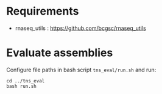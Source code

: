 
# Requirements

* rnaseq_utils : https://github.com/bcgsc/rnaseq_utils

# Evaluate assemblies

Configure file paths in bash script `tns_eval/run.sh` and run:

```
cd ../tns_eval
bash run.sh
```
